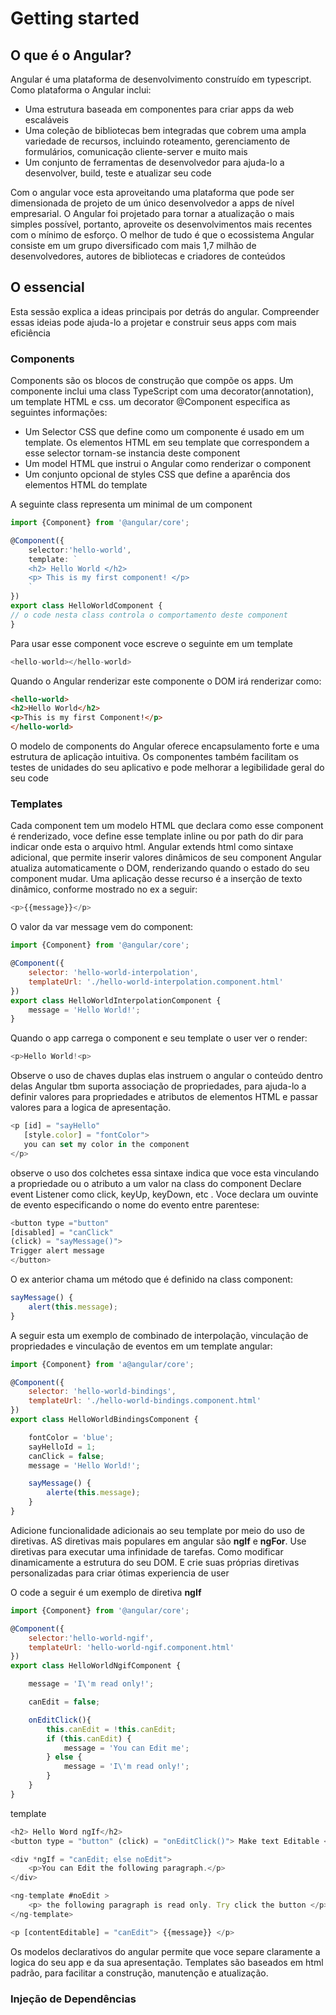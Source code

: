 # Getting started

## O que é o Angular?

Angular é uma plataforma de desenvolvimento construído em typescript. Como plataforma o Angular 
inclui:
- Uma estrutura baseada em componentes para criar apps da web escaláveis
- Uma coleção de bibliotecas bem integradas que cobrem uma ampla variedade de recursos, incluindo
roteamento, gerenciamento de formulários, comunicação cliente-server e muito mais
- Um conjunto de ferramentas de desenvolvedor para ajuda-lo a desenvolver, build, teste e atualizar
seu code

Com o angular voce esta aproveitando uma plataforma que pode ser dimensionada de projeto de um 
único desenvolvedor a apps de nível empresarial. O Angular foi projetado para tornar a atualização
o mais simples possível, portanto, aproveite os desenvolvimentos mais recentes com o mínimo de 
esforço. O melhor de tudo é que o ecossistema Angular consiste em um grupo diversificado com mais 
1,7 milhão de desenvolvedores, autores de bibliotecas e criadores de conteúdos


## O essencial

Esta sessão explica a ideas principais por detrás do angular. Compreender essas ideias pode 
ajuda-lo a projetar e construir seus apps com mais eficiência

### Components
Components são os blocos de construção que compõe os apps. Um componente inclui uma class 
TypeScript com uma decorator(annotation), um template HTML e css. um decorator @Component 
especifica as seguintes informações:

- Um Selector CSS que define como um componente é usado em um template. Os elementos HTML em seu
template que correspondem a esse selector tornam-se instancia deste component
- Um model HTML que instrui o  Angular como renderizar o component
- Um conjunto opcional de styles CSS que define a aparência dos elementos HTML do template

A seguinte class representa um minimal de um component

~~~ typescript
import {Component} from '@angular/core';

@Component({
    selector:'hello-world',
    template: `
    <h2> Hello World </h2>
    <p> This is my first component! </p>
    `
})
export class HelloWorldComponent {
// o code nesta class controla o comportamento deste component
}
~~~

Para usar esse component voce escreve o seguinte em um template

~~~ javascript
<hello-world></hello-world>
~~~

Quando o Angular renderizar este componente o DOM irá renderizar como:

~~~ html
<hello-world>
<h2>Hello World</h2>
<p>This is my first Component!</p>
</hello-world>
~~~

O modelo de components do Angular oferece encapsulamento forte e uma estrutura de aplicação 
intuitiva. Os componentes também facilitam os testes de unidades do seu aplicativo e pode melhorar
a legibilidade geral do seu code


### Templates

Cada component tem um modelo HTML que declara como esse component é renderizado, voce define esse
template inline ou por path do dir para indicar onde esta o arquivo html. 
Angular extends html como sintaxe adicional, que permite inserir valores dinâmicos de seu component
Angular atualiza automaticamente o DOM, renderizando quando o estado do seu component mudar.
Uma aplicação desse recurso é a inserção  de texto dinâmico, conforme mostrado no ex a seguir:

~~~ javascript
<p>{{message}}</p>
~~~

O valor da var message vem do component:

~~~ javascript
import {Component} from '@angular/core';

@Component({
    selector: 'hello-world-interpolation',
    templateUrl: './hello-world-interpolation.component.html'
})
export class HelloWorldInterpolationComponent {
    message = 'Hello World!';
}
~~~

Quando o app carrega o component e seu template o user ver o render:
~~~ javascript
<p>Hello World!<p>
~~~
Observe o uso de chaves duplas elas instruem o angular o conteúdo dentro delas
Angular tbm suporta associação de propriedades, para ajuda-lo a definir valores para propriedades e
atributos de elementos HTML e passar valores para a logica de apresentação.

~~~ javascript
<p [id] = "sayHello"
   [style.color] = "fontColor">
   you can set my color in the component
</p>
~~~

observe o uso dos colchetes essa sintaxe indica que voce esta vinculando a propriedade ou o 
atributo a um valor na class do component
Declare event Listener como click, keyUp, keyDown, etc . Voce declara um ouvinte de evento especificando o nome do evento entre parentese:

~~~ javascript
<button type ="button"
[disabled] = "canClick"
(click) = "sayMessage()">
Trigger alert message
</button>
~~~

O ex anterior chama um método que é definido na class component:

~~~ javascript
sayMessage() {
    alert(this.message);
}
~~~

A seguir esta um exemplo de combinado de interpolação, vinculação de propriedades e vinculação de 
eventos em um template angular:

~~~ javascript
import {Component} from 'a@angular/core';

@Component({
    selector: 'hello-world-bindings',
    templateUrl: './hello-world-bindings.component.html'
})
export class HelloWorldBindingsComponent {

    fontColor = 'blue';
    sayHelloId = 1;
    canClick = false;
    message = 'Hello World!';

    sayMessage() {
        alerte(this.message);
    }
}
~~~

Adicione funcionalidade adicionais ao seu template por meio do uso de diretivas. AS diretivas mais 
populares em angular são **ngIf** e **ngFor**. Use diretivas para executar uma infinidade de 
tarefas. Como modificar dinamicamente a estrutura do seu DOM. E crie suas próprias diretivas 
personalizadas para criar ótimas experiencia de user

O code a seguir é um exemplo de diretiva **ngIf**

~~~ javascript
import {Component} from '@angular/core';

@Component({
    selector:'hello-world-ngif',
    templateUrl: 'hello-world-ngif.component.html'
})
export class HelloWorldNgifComponent {

    message = 'I\'m read only!';

    canEdit = false;

    onEditClick(){
        this.canEdit = !this.canEdit;
        if (this.canEdit) {
            message = 'You can Edit me';
        } else {
            message = 'I\'m read only!';
        }
    }
}
~~~

template
~~~ javascript
<h2> Hello Word ngIf</h2>
<button type = "button" (click) = "onEditClick()"> Make text Editable </button>

<div *ngIf = "canEdit; else noEdit">
    <p>You can Edit the following paragraph.</p>
</div>

<ng-template #noEdit >
    <p> the following paragraph is read only. Try click the button </p>
</ng-template>

<p [contentEditable] = "canEdit"> {{message}} </p>

~~~

Os modelos declarativos do angular permite que voce separe claramente a logica do seu app e da sua
apresentação. Templates são baseados em html padrão, para facilitar a construção, manutenção e 
atualização. 

### Injeção de Dependências